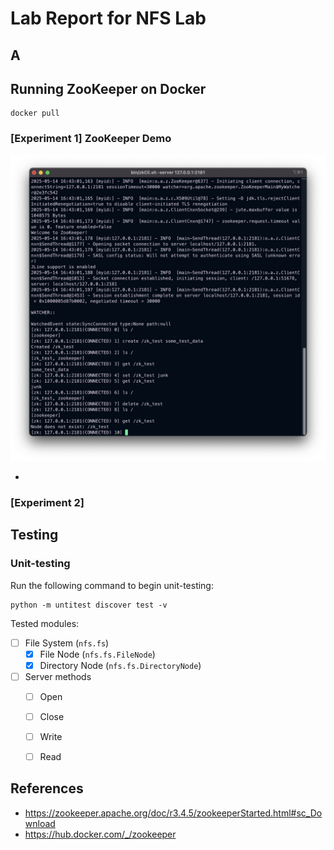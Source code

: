 # Lab Report for NFS Lab

## A 

## Running ZooKeeper on Docker

```
docker pull
```

### [Experiment 1] ZooKeeper Demo

![](./images/zk_demo_1.png)

- 

### [Experiment 2]

## Testing

### Unit-testing

Run the following command to begin unit-testing:
```shell
python -m untitest discover test -v
```

Tested modules:
- [ ] File System \(`nfs.fs`\)
  - [x] File Node \(`nfs.fs.FileNode`\)
  - [x] Directory Node \(`nfs.fs.DirectoryNode`\)
- [ ] Server methods
  - [ ] Open
  - [ ] Close
  - [ ] Write
  - [ ] Read 
  

## References

- https://zookeeper.apache.org/doc/r3.4.5/zookeeperStarted.html#sc_Download
- https://hub.docker.com/_/zookeeper
